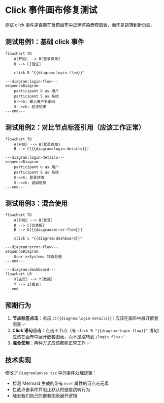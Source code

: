# Click 事件画布修复测试

测试 click 事件是否能在当前画布中正确渲染嵌套图表，而不是跳转到新页面。

## 测试用例1：基础 click 事件
```mermaid
flowchart TD
    A[开始] --> B[登录页面]
    B --> C[验证]
    
    click B "{{diagram:login-flow}}"

---diagram:login-flow---
sequenceDiagram
    participant U as 用户
    participant S as 系统
    U->>S: 输入用户名密码
    S-->>U: 验证结果
---end---
```

## 测试用例2：对比节点标签引用（应该工作正常）
```mermaid
flowchart TD
    A[开始] --> B[登录页面]
    B --> C[{{diagram:login-details}}]

---diagram:login-details---
sequenceDiagram
    participant U as 用户
    participant S as 系统
    U->>S: 登录详情
    S-->>U: 返回信息
---end---
```

## 测试用例3：混合使用
```mermaid
flowchart TD
    A[开始] --> B[登录]
    B --> C[仪表板]
    B --> D[{{diagram:error-flow}}]
    
    click C "{{diagram:dashboard}}"

---diagram:error-flow---
sequenceDiagram
    User->>System: 错误处理
---end---

---diagram:dashboard---
flowchart LR
    X[主页] --> Y[数据]
    Y --> Z[报表]
---end---
```

## 预期行为

1. **节点标签点击**：点击 `C[{{diagram:login-details}}]` 应该在画布中展开嵌套图表 ✅
2. **Click 语句点击**：点击 `B` 节点（有 `click B "{{diagram:login-flow}}"` 语句）应该在画布中展开嵌套图表，而不是跳转到 `/login-flow` ✅
3. **混合使用**：两种方式应该都能正常工作 ✅

## 技术实现

修改了 `DiagramCanvas.tsx` 中的事件处理逻辑：
- 检测 Mermaid 生成的带有 `href` 属性的可点击元素
- 拦截点击事件并阻止默认的链接跳转行为
- 触发我们自己的嵌套图表展开逻辑